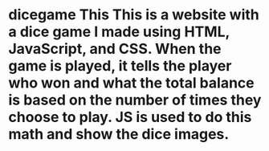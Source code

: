 # dicegame This This is a website with a dice game I made using HTML, JavaScript, and CSS. When the game is played, it tells the player who won and what the total balance is based on the number of times they choose to play. JS is used to do this math and show the dice images. 
